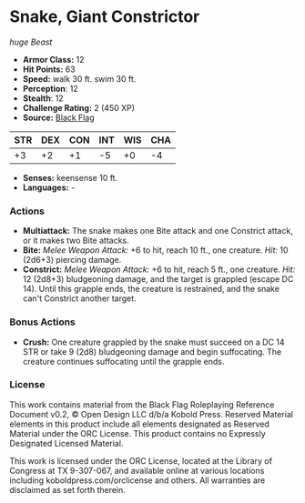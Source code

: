 # Snake, Giant Constrictor

*huge* *Beast*

- **Armor Class:** 12
- **Hit Points:** 63 
- **Speed:** walk 30 ft. swim 30 ft.
- **Perception**: 12
- **Stealth**: 12
- **Challenge Rating:** 2 (450 XP)
- **Source:** [Black Flag](https://koboldpress.com/kpstore/product/tovrpg-pg-mv/)

| STR | DEX | CON | INT | WIS | CHA |
| --- | --- | --- | --- | --- | --- |
| +3 | +2 | +1 | -5 | +0 | -4 |

- **Senses:** keensense 10 ft.
- **Languages:** -

### Actions

- **Multiattack:** The snake makes one Bite attack and one Constrict attack, or it makes two Bite attacks.
- **Bite:** _Melee Weapon Attack:_ +6 to hit, reach 10 ft., one creature. _Hit:_ 10 (2d6+3) piercing damage.
- **Constrict:** _Melee Weapon Attack:_ +6 to hit, reach 5 ft., one creature. _Hit:_ 12 (2d8+3) bludgeoning damage, and the target is grappled (escape DC 14). Until this grapple ends, the creature is restrained, and the snake can't Constrict another target.

### Bonus Actions

- **Crush:** One creature grappled by the snake must succeed on a DC 14 STR or take 9 (2d8) bludgeoning damage and begin suffocating. The creature continues suffocating until the grapple ends.


### License

This work contains material from the Black Flag Roleplaying Reference Document v0.2, © Open Design LLC d/b/a Kobold Press. Reserved Material elements in this product include all elements designated as Reserved Material under the ORC License. This product contains no Expressly Designated Licensed Material.

This work is licensed under the ORC License, located at the Library of Congress at TX 9-307-067, and available online at various locations including koboldpress.com/orclicense and others. All warranties are disclaimed as set forth therein.
